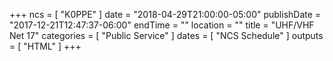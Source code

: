 +++
ncs = [ "K0PPE" ]
date = "2018-04-29T21:00:00-05:00"
publishDate = "2017-12-21T12:47:37-06:00"
endTime = ""
location = ""
title = "UHF/VHF Net 17"
categories = [ "Public Service" ]
dates = [ "NCS Schedule" ]
outputs = [ "HTML" ]
+++
